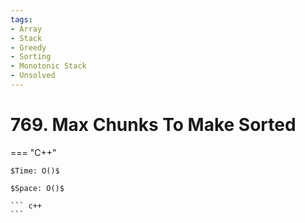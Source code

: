 ```yaml
---
tags:
- Array
- Stack
- Greedy
- Sorting
- Monotonic Stack
- Unsolved
---
```



# 769. Max Chunks To Make Sorted

=== "C++"

    $Time: O()$

    $Space: O()$

    ``` c++
    ```